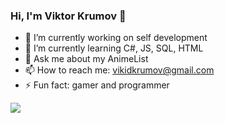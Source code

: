 ### Hi, I'm Viktor Krumov 👋

- 🔭 I’m currently working on self development
- 🌱 I’m currently learning C#, JS, SQL, HTML
- 💬 Ask me about my AnimeList
- 📫 How to reach me: vikidkrumov@gmail.com
- ⚡ Fun fact: gamer and programmer
<img src="https://github-readme-stats.vercel.app/api?username=ViktorKrumov&&show_icons=true&&title_color=ffffff&icon_color=bb2acf&text_color=daf7dc&bg_color=151515">
